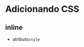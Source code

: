 # Adicionando CSS

## inline

* atributo`style`

## <style>

* tag html que irá conter o css

## <link>

* arquivo css externo

## @import

* arquivo css externo